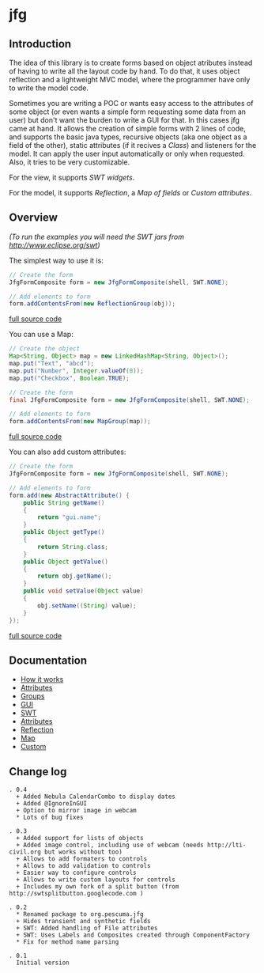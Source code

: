 # jfg 

## Introduction

The idea of this library is to create forms based on object atributes instead of having to write all the layout code by hand. To do that, it uses object reflection and a lightweight MVC model, where the programmer have only to write the model code.

Sometimes you are writing a POC or wants easy access to the attributes of some object (or even wants a simple form requesting some data from an user) but don't want the burden to write a GUI for that. In this cases jfg came at hand. It allows the creation of simple forms with 2 lines of code, and supports the basic java types, recursive objects (aka one object as a field of the other), static attributes (if it recives a _Class_)  and listeners for the model. It can apply the user input automatically or only when requested. Also, it tries to be very customizable.

For the view, it supports *SWT widgets*.

For the model, it supports *Reflection*, a *Map of fields* or *Custom attributes*.


## Overview

_(To run the examples you will need the SWT jars from http://www.eclipse.org/swt)_

The simplest way to use it is:
```java
// Create the form
JfgFormComposite form = new JfgFormComposite(shell, SWT.NONE);

// Add elements to form
form.addContentsFrom(new ReflectionGroup(obj));
```
[full source code](https://github.com/pescuma/jfg/blob/master/examples/org/pescuma/jfg/examples/swt/SimpleForm.java)


You can use a Map:
```java
// Create the object
Map<String, Object> map = new LinkedHashMap<String, Object>();
map.put("Text", "abcd");
map.put("Number", Integer.valueOf(0));
map.put("Checkbox", Boolean.TRUE);

// Create the form
final JfgFormComposite form = new JfgFormComposite(shell, SWT.NONE);

// Add elements to form
form.addContentsFrom(new MapGroup(map));
```
[full source code](https://github.com/pescuma/jfg/blob/master/examples/org/pescuma/jfg/examples/swt/MapDialog.java)


You can also add custom attributes:
```java
// Create the form
JfgFormComposite form = new JfgFormComposite(shell, SWT.NONE);

// Add elements to form
form.add(new AbstractAttribute() {
    public String getName()
    {
        return "gui.name";
    }
    public Object getType()
    {
        return String.class;
    }
    public Object getValue()
    {
        return obj.getName();
    }
    public void setValue(Object value)
    {
        obj.setName((String) value);
    }
});
```
[full source code](https://github.com/pescuma/jfg/blob/master/examples/org/pescuma/jfg/examples/swt/SimpleForm.java)


## Documentation

 - [How it works](https://github.com/pescuma/jfg/wiki/How-it-works)
  - [Attributes](https://github.com/pescuma/jfg/wiki/How-it-works#attributes)
  - [Groups](https://github.com/pescuma/jfg/wiki/How-it-works#groups)
 - [GUI](https://github.com/pescuma/jfg/wiki/GUI)
  - [SWT](https://github.com/pescuma/jfg/wiki/GUI#swt)
 - [Attributes](https://github.com/pescuma/jfg/wiki/Attributes)
  - [Reflection](https://github.com/pescuma/jfg/wiki/Attributes#reflection)
  - [Map](https://github.com/pescuma/jfg/wiki/Attributes#map)
  - [Custom](https://github.com/pescuma/jfg/wiki/Attributes#custom)


## Change log

```
. 0.4
  + Added Nebula CalendarCombo to display dates
  + Added @IgnoreInGUI
  + Option to mirror image in webcam
  * Lots of bug fixes

. 0.3
  + Added support for lists of objects
  + Added image control, including use of webcam (needs http://lti-civil.org but works without too)
  + Allows to add formaters to controls
  + Allows to add validation to controls
  + Easier way to configure controls
  + Allows to write custom layouts for controls
  + Includes my own fork of a split button (from http://swtsplitbutton.googlecode.com )

. 0.2
  * Renamed package to org.pescuma.jfg
  + Hides transient and synthetic fields
  + SWT: Added handling of File attributes
  + SWT: Uses Labels and Composites created through ComponentFactory
  * Fix for method name parsing

. 0.1
  Initial version
```

